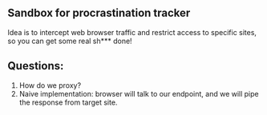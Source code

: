 ## Sandbox for procrastination tracker 
Idea is to intercept web browser traffic and restrict access to specific sites, so you can get some real sh*** done!


## Questions:

1. How do we proxy?
2. Naive implementation: browser will talk to our endpoint, and we will pipe the response from target site.